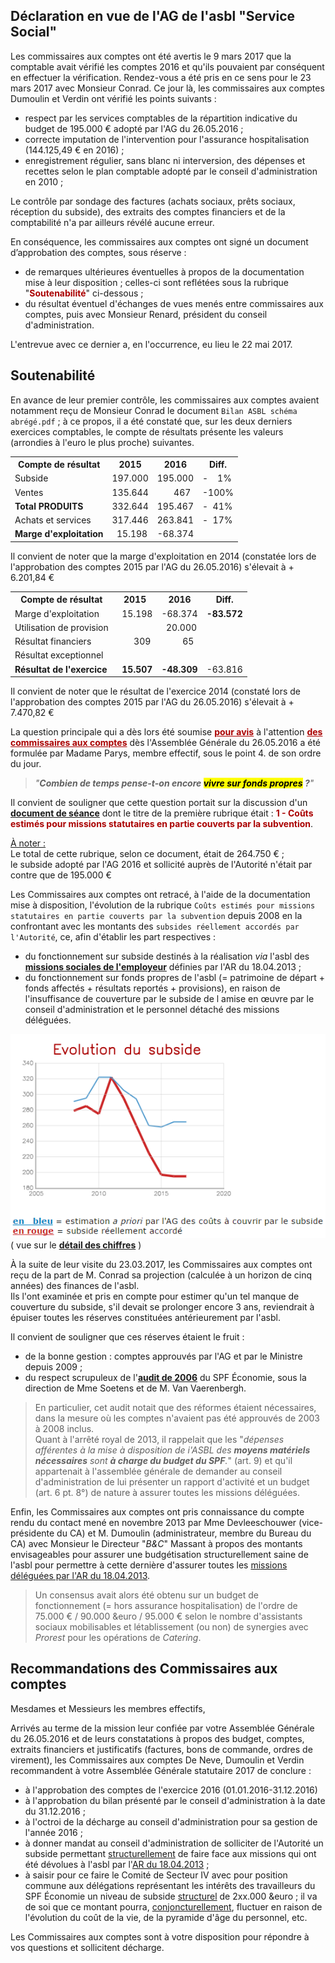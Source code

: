 ## Déclaration en vue de l'AG de l'asbl "Service Social"

Les commissaires aux comptes ont été avertis le 9 mars 2017 que la comptable avait vérifié les comptes 2016 et qu'ils pouvaient par conséquent en effectuer la vérification. Rendez-vous a été pris en ce sens pour le 23 mars 2017 avec Monsieur Conrad.
Ce jour là, les commissaires aux comptes Dumoulin et Verdin ont vérifié les points suivants :

* respect par les services comptables de la répartition indicative du budget de 195.000 &euro; adopté par l'AG du 26.05.2016 ;  
* correcte imputation de l'intervention pour l'assurance hospitalisation (144.125,49 &euro; en 2016) ;  
* enregistrement régulier, sans blanc ni interversion, des dépenses et recettes selon le plan comptable adopté par le conseil d'administration en 2010 ;  

Le contrôle par sondage des factures (achats sociaux, prêts sociaux, réception du subside), des extraits des comptes financiers et de la comptabilité n'a par ailleurs révélé aucune erreur.

En conséquence, les commissaires aux comptes ont signé un 
document d’approbation des comptes, sous réserve :

* de remarques ultérieures éventuelles à propos de la documentation mise à leur disposition ; celles-ci sont reflétées sous la rubrique "<font color="aa0000"><b>Soutenabilité</b></font>" ci-dessous ;  
* du résultat éventuel d'échanges de vues menés entre commissaires aux comptes, puis avec Monsieur Renard, président du conseil d'administration.  

L'entrevue avec ce dernier a, en l'occurrence, eu lieu le 22 mai 2017.

## Soutenabilité

En avance de leur premier contrôle, les commissaires aux comptes avaient notamment reçu de Monsieur Conrad le document `Bilan ASBL schéma abrégé.pdf` ; à ce propos, il a été constaté que, sur les deux derniers exercices comptables, le compte de résultats présente les valeurs (arrondies à l'euro le plus proche) suivantes.

<table>
	<tr><th>Compte de résultat</th><th>2015</th><th>2016</th><th>Diff.</th></tr>
	<tr><td>Subside</td><td>197.000</td><td>195.000</td><td>-&nbsp;&nbsp;&nbsp;&nbsp;1%</td></tr>
	<tr><td>Ventes</td><td>135.644</td><td>&nbsp;&nbsp;&nbsp;&nbsp;&nbsp;&nbsp;&nbsp;467</td><td>-100%</td></tr>
	<tr><td><b>Total PRODUITS</b></td><td>332.644</td><td>195.467</td><td>-&nbsp;&nbsp;41%</td></tr>
	<tr><td>Achats et services</td><td>317.446</td><td>263.841</td><td>-&nbsp;&nbsp;17%</td></tr>
	<tr><td><b>Marge d'exploitation</b></td><td>&nbsp;&nbsp;15.198</td><td>-68.374</td></tr>
</table>

Il convient de noter que la marge d'exploitation en 2014 (constatée lors de l'approbation des comptes 2015 par l'AG du 26.05.2016) s'élevait à + 6.201,84 &euro;

<table>
	<tr><th>Compte de résultat</th><th>2015</th><th>2016</th><th>Diff.</th></tr>
	<tr><td>Marge d'exploitation</td><td>&nbsp;&nbsp;15.198</td><td>-68.374</td><td><b>-83.572</b></td></tr>
	<tr><td>Utilisation de provision</td><td>&nbsp;</td><td>&nbsp;&nbsp;20.000</td></tr>
	<tr><td>Résultat financiers</td><td>&nbsp;&nbsp;&nbsp;&nbsp;&nbsp;&nbsp;&nbsp;309</td><td>&nbsp;&nbsp;&nbsp;&nbsp;&nbsp;&nbsp;&nbsp;&nbsp;&nbsp;65</td></tr>
	<tr><td>Résultat exceptionnel</td><td>&nbsp;</td><td>&nbsp;</td></tr>
	<tr><td><b>Résultat de l'exercice</b></td><td>&nbsp;&nbsp;<b>15.507</b></td><td><b>-48.309</b></td><td>-63.816</td></tr>
</table>

Il convient de noter que le résultat de l'exercice 2014 (constaté lors de l'approbation des comptes 2015 par l'AG du 26.05.2016) s'élevait à + 7.470,82 &euro;


La question principale qui a dès lors été soumise <font color="#aa0000"><b><u>pour avis</u></b></font> à l'attention <font color="#aa0000"><b><u>des commissaires aux comptes</u></b></font> dès l'Assemblée Générale du 26.05.2016 a été formulée par Madame Parys, membre effectif, sous le point 4. de son ordre du jour.

> *"**Combien de temps pense-t-on encore <mark>vivre sur fonds propres</mark> ?**"*

Il convient de souligner que cette question portait sur la discussion d'un [**document de séance**](AG_2016_Budget_Question_FParys.pdf) dont le titre de la première rubrique était : <font color="aa0000"><b>1 - Coûts estimés pour missions statutaires en partie couverts par la subvention</b></font>.

<u>&Agrave; noter :</u>  
Le total de cette rubrique, selon ce document, était de 264.750 &euro; ;  
le subside adopté par l'AG 2016 et sollicité auprès de l'Autorité n'était par contre que de 195.000 &euro;

Les Commissaires aux comptes ont retracé, à l'aide de la documentation mise à disposition, l'évolution de la rubrique `Coûts estimés pour missions statutaires en partie couverts par la subvention` depuis 2008 en la confrontant avec les montants des `subsides réellement accordés par l'Autorité`, ce, afin d'établir les part respectives :

* du fonctionnement sur subside destinés à la réalisation *via* l'asbl des [**missions sociales de l'employeur**](AR_20130418.pdf) définies par l'AR du 18.04.2013 ;  
* du fonctionnement sur fonds propres de l'asbl (= patrimoine de départ + fonds affectés + résultats reportés + provisions), en raison de l'insuffisance de couverture par le subside de l amise en &oelig;uvre par le conseil d'administration et le personnel détaché des missions déléguées.

![](subside.png)  
( vue sur le [**détail des chiffres**](https://bobjr-1.github.io/Temp/SSoc/Line_TPT.html) )

&Agrave; la suite de leur visite du 23.03.2017, les Commissaires aux comptes ont reçu de la part de M. Conrad sa projection (calculée à un horizon de cinq années) des finances de l'asbl.  
Ils l'ont examinée et pris en compte pour estimer qu'un tel manque de couverture du subside, s'il devait se prolonger encore 3 ans, reviendrait à épuiser toutes les réserves constituées antérieurement par l'asbl.

Il convient de souligner que ces réserves étaient le fruit :

* de la bonne gestion : comptes approuvés par l'AG et par le Ministre depuis 2009 ;  
* du respect scrupuleux de l'[**audit de 2006**](Audit_SSoc_2006.pdf) du SPF &Eacute;conomie, sous la direction de Mme Soetens et de M. Van Vaerenbergh.

> En particulier, cet audit notait que des réformes étaient nécessaires, dans la mesure où les comptes n'avaient pas été approuvés de 2003 à 2008 inclus.  
> Quant à l'arrêté royal de 2013, il rappelait que les "*dépenses afférentes à la mise à disposition de i'ASBL des **moyens matériels nécessaires** sont **à charge du budget du SPF**.*" (art. 9) et qu'il appartenait à l'assemblée générale de demander au conseil d'administration de lui présenter un rapport d'activité et un budget (art. 6 pt. 8°) de nature à assurer toutes les missions déléguées.

Enfin, les Commissaires aux comptes ont pris connaissance du compte rendu du contact mené en novembre 2013 par Mme Devleeschouwer (vice-présidente du CA) et M. Dumoulin (administrateur, membre du Bureau du CA) avec Monsieur le Directeur "*B&C*" Massant à propos des montants envisageables pour assurer une budgétisation structurellement saine de l'asbl pour permettre à cette dernière d'assurer toutes les [missions déléguées par l'AR du 18.04.2013](AR_20130418.pdf).

> Un consensus avait alors été obtenu sur un budget de fonctionnement (= hors assurance hospitalisation) de l'ordre de 75.000 &euro; / 90.000 &euro / 95.000 &euro; selon le nombre d'assistants sociaux mobilisables et létablissement (ou non) de synergies avec *Prorest* pour les opérations de *Catering*.

## Recommandations des Commissaires aux comptes

Mesdames et Messieurs les membres effectifs,

Arrivés au terme de la mission leur confiée par votre Assemblée Générale du 26.05.2016 et de leurs constatations à propos des budget, comptes, extraits financiers et justificatifs (factures, bons de commande, ordres de virement), les Commissaires aux comptes De Neve, Dumoulin et Verdin recommandent à votre Assemblée Générale statutaire 2017 de conclure :

* à l'approbation des comptes de l'exercice 2016 (01.01.2016-31.12.2016)  
* à l'approbation du bilan présenté par le conseil d'administration à la date du 31.12.2016 ;  
* à l'octroi de la décharge au conseil d'administration pour sa gestion de l'année 2016 ;  
* à donner mandat au conseil d'administration de solliciter de l'Autorité un subside permettant <u>structurellement</u> de faire face aux missions qui ont été dévolues à l'asbl par l'[AR du 18.04.2013](AR_20130418.pdf) ;  
* à saisir pour ce faire le Comité de Secteur IV avec pour position commune aux délégations représentant les intérêts des travailleurs du SPF &Eacute;conomie un niveau de subside <u>structurel</u> de 2xx.000 &euro ; il va de soi que ce montant pourra, <u>conjoncturellement</u>, fluctuer en raison de l'évolution du coût de la vie, de la pyramide d'âge du personnel, etc.

Les Commissaires aux comptes sont à votre disposition pour répondre à vos questions et sollicitent décharge.

